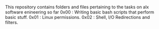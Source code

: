This repository contains folders and files pertaining to the tasks on alx software enineering so far
0x00 : Writing basic bash scripts that perform basic stuff.
0x01 : Linux permissions.
0x02 : Shell, I/O Redirections and filters.
